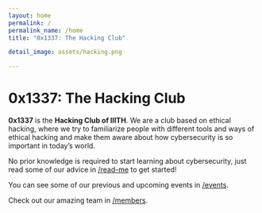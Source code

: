 ```yaml
---
layout: home
permalink: /
permalink_name: /home
title: "0x1337: The Hacking Club"

detail_image: assets/hacking.png

---
```


# 0x1337: The Hacking Club

**0x1337** is the **Hacking Club of IIITH**. We are a club based on ethical hacking, where we try to familiarize people with different tools and ways of ethical hacking and make them aware about how cybersecurity is so important in today’s world.

No prior knowledge is required to start learning about cybersecurity, just read some of our advice in [/read-me](read-me) to get started!

You can see some of our previous and upcoming events in [/events](events).

Check out our amazing team in [/members](members).
